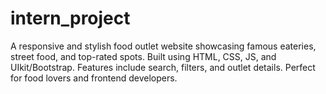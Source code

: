 # intern_project
A responsive and stylish food outlet website showcasing famous eateries, street food, and top-rated spots. Built using HTML, CSS, JS, and UIkit/Bootstrap. Features include search, filters, and outlet details. Perfect for food lovers and frontend developers.
